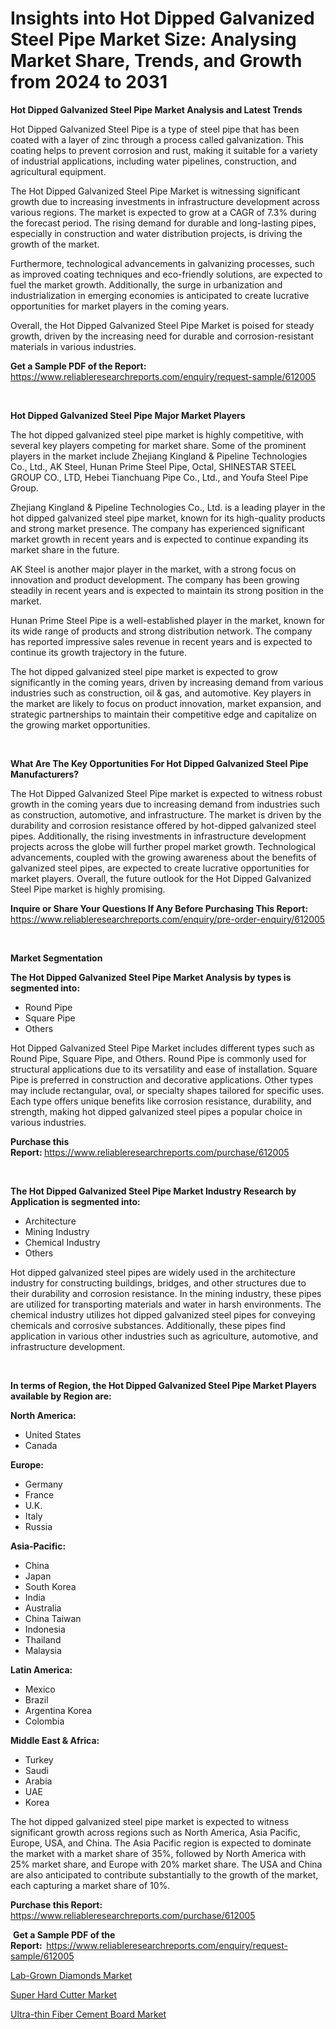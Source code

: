 <p><h1>Insights into Hot Dipped Galvanized Steel Pipe Market Size: Analysing Market Share, Trends, and Growth from 2024 to 2031</h1></p><p><strong>Hot Dipped Galvanized Steel Pipe Market Analysis and Latest Trends</strong></p>
<p><p>Hot Dipped Galvanized Steel Pipe is a type of steel pipe that has been coated with a layer of zinc through a process called galvanization. This coating helps to prevent corrosion and rust, making it suitable for a variety of industrial applications, including water pipelines, construction, and agricultural equipment.</p><p>The Hot Dipped Galvanized Steel Pipe Market is witnessing significant growth due to increasing investments in infrastructure development across various regions. The market is expected to grow at a CAGR of 7.3% during the forecast period. The rising demand for durable and long-lasting pipes, especially in construction and water distribution projects, is driving the growth of the market.</p><p>Furthermore, technological advancements in galvanizing processes, such as improved coating techniques and eco-friendly solutions, are expected to fuel the market growth. Additionally, the surge in urbanization and industrialization in emerging economies is anticipated to create lucrative opportunities for market players in the coming years.</p><p>Overall, the Hot Dipped Galvanized Steel Pipe Market is poised for steady growth, driven by the increasing need for durable and corrosion-resistant materials in various industries.</p></p>
<p><strong>Get a Sample PDF of the Report:&nbsp;</strong> <a href="https://www.reliableresearchreports.com/enquiry/request-sample/612005">https://www.reliableresearchreports.com/enquiry/request-sample/612005</a></p>
<p>&nbsp;</p>
<p><strong>Hot Dipped Galvanized Steel Pipe Major Market Players</strong></p>
<p><p>The hot dipped galvanized steel pipe market is highly competitive, with several key players competing for market share. Some of the prominent players in the market include Zhejiang Kingland & Pipeline Technologies Co., Ltd., AK Steel, Hunan Prime Steel Pipe, Octal, SHINESTAR STEEL GROUP CO., LTD, Hebei Tianchuang Pipe Co., Ltd., and Youfa Steel Pipe Group.</p><p>Zhejiang Kingland & Pipeline Technologies Co., Ltd. is a leading player in the hot dipped galvanized steel pipe market, known for its high-quality products and strong market presence. The company has experienced significant market growth in recent years and is expected to continue expanding its market share in the future.</p><p>AK Steel is another major player in the market, with a strong focus on innovation and product development. The company has been growing steadily in recent years and is expected to maintain its strong position in the market.</p><p>Hunan Prime Steel Pipe is a well-established player in the market, known for its wide range of products and strong distribution network. The company has reported impressive sales revenue in recent years and is expected to continue its growth trajectory in the future.</p><p>The hot dipped galvanized steel pipe market is expected to grow significantly in the coming years, driven by increasing demand from various industries such as construction, oil & gas, and automotive. Key players in the market are likely to focus on product innovation, market expansion, and strategic partnerships to maintain their competitive edge and capitalize on the growing market opportunities.</p></p>
<p>&nbsp;</p>
<p><strong>What Are The Key Opportunities For Hot Dipped Galvanized Steel Pipe Manufacturers?</strong></p>
<p><p>The Hot Dipped Galvanized Steel Pipe market is expected to witness robust growth in the coming years due to increasing demand from industries such as construction, automotive, and infrastructure. The market is driven by the durability and corrosion resistance offered by hot-dipped galvanized steel pipes. Additionally, the rising investments in infrastructure development projects across the globe will further propel market growth. Technological advancements, coupled with the growing awareness about the benefits of galvanized steel pipes, are expected to create lucrative opportunities for market players. Overall, the future outlook for the Hot Dipped Galvanized Steel Pipe market is highly promising.</p></p>
<p><strong>Inquire or Share Your Questions If Any Before Purchasing This Report:</strong> <a href="https://www.reliableresearchreports.com/enquiry/pre-order-enquiry/612005">https://www.reliableresearchreports.com/enquiry/pre-order-enquiry/612005</a></p>
<p>&nbsp;</p>
<p><strong>Market Segmentation</strong></p>
<p><strong>The Hot Dipped Galvanized Steel Pipe Market Analysis by types is segmented into:</strong></p>
<p><ul><li>Round Pipe</li><li>Square Pipe</li><li>Others</li></ul></p>
<p><p>Hot Dipped Galvanized Steel Pipe Market includes different types such as Round Pipe, Square Pipe, and Others. Round Pipe is commonly used for structural applications due to its versatility and ease of installation. Square Pipe is preferred in construction and decorative applications. Other types may include rectangular, oval, or specialty shapes tailored for specific uses. Each type offers unique benefits like corrosion resistance, durability, and strength, making hot dipped galvanized steel pipes a popular choice in various industries.</p></p>
<p><strong>Purchase this Report:&nbsp;</strong><a href="https://www.reliableresearchreports.com/purchase/612005">https://www.reliableresearchreports.com/purchase/612005</a></p>
<p>&nbsp;</p>
<p><strong>The Hot Dipped Galvanized Steel Pipe Market Industry Research by Application is segmented into:</strong></p>
<p><ul><li>Architecture</li><li>Mining Industry</li><li>Chemical Industry</li><li>Others</li></ul></p>
<p><p>Hot dipped galvanized steel pipes are widely used in the architecture industry for constructing buildings, bridges, and other structures due to their durability and corrosion resistance. In the mining industry, these pipes are utilized for transporting materials and water in harsh environments. The chemical industry utilizes hot dipped galvanized steel pipes for conveying chemicals and corrosive substances. Additionally, these pipes find application in various other industries such as agriculture, automotive, and infrastructure development.</p></p>
<p>&nbsp;</p>
<p><strong>In terms of Region, the Hot Dipped Galvanized Steel Pipe Market Players available by Region are:</strong></p>
<p>
    <p> <strong> North America: </strong>
        <ul>
            <li>United States</li>
            <li>Canada</li>
        </ul>
        </p> 
    <p> <strong> Europe: </strong>
        <ul>
            <li>Germany</li>
            <li>France</li>
            <li>U.K.</li>
            <li>Italy</li>
            <li>Russia</li>
        </ul>
        </p> 
    <p> <strong> Asia-Pacific: </strong>
        <ul>
            <li>China</li>
            <li>Japan</li>
            <li>South Korea</li>
            <li>India</li>
            <li>Australia</li>
            <li>China Taiwan</li>
            <li>Indonesia</li>
            <li>Thailand</li>
            <li>Malaysia</li>
        </ul>
        </p> 
    <p> <strong> Latin America: </strong>
        <ul>
            <li>Mexico</li>
            <li>Brazil</li>
            <li>Argentina Korea</li>
            <li>Colombia</li>
        </ul>
        </p> 
    <p> <strong> Middle East & Africa: </strong>
        <ul>
            <li>Turkey</li>
            <li>Saudi</li>
            <li>Arabia</li>
            <li>UAE</li>
            <li>Korea</li>
        </ul>
    </p>
    </p>
<p><p>The hot dipped galvanized steel pipe market is expected to witness significant growth across regions such as North America, Asia Pacific, Europe, USA, and China. The Asia Pacific region is expected to dominate the market with a market share of 35%, followed by North America with 25% market share, and Europe with 20% market share. The USA and China are also anticipated to contribute substantially to the growth of the market, each capturing a market share of 10%.</p></p>
<p><strong>Purchase this Report: </strong><a href="https://www.reliableresearchreports.com/purchase/612005">https://www.reliableresearchreports.com/purchase/612005</a></p>
<p>&nbsp;<strong>Get a Sample PDF of the Report:&nbsp;&nbsp;</strong><a href="https://www.reliableresearchreports.com/enquiry/request-sample/612005">https://www.reliableresearchreports.com/enquiry/request-sample/612005</a></p>
<p><strong></strong></p>
<p><p><a href="https://view.publitas.com/reportprime-1/global-lab-grown-diamonds-market-by-types-applications-and-major-players-with-regional-growth-rate-analysis-and-development-situation-from-2023-to-2030/">Lab-Grown Diamonds Market</a></p><p><a href="https://view.publitas.com/reportprime-1/super-hard-cutter-market-growth-market-trends-covid-19-impact-and-forecasts-for-period-from-2023-2030/">Super Hard Cutter Market</a></p><p><a href="https://view.publitas.com/reportprime-1/ultra-thin-fiber-cement-board-market-size-evaluating-its-market-trends-growth-and-projections-2023-2030/">Ultra-thin Fiber Cement Board Market</a></p></p>